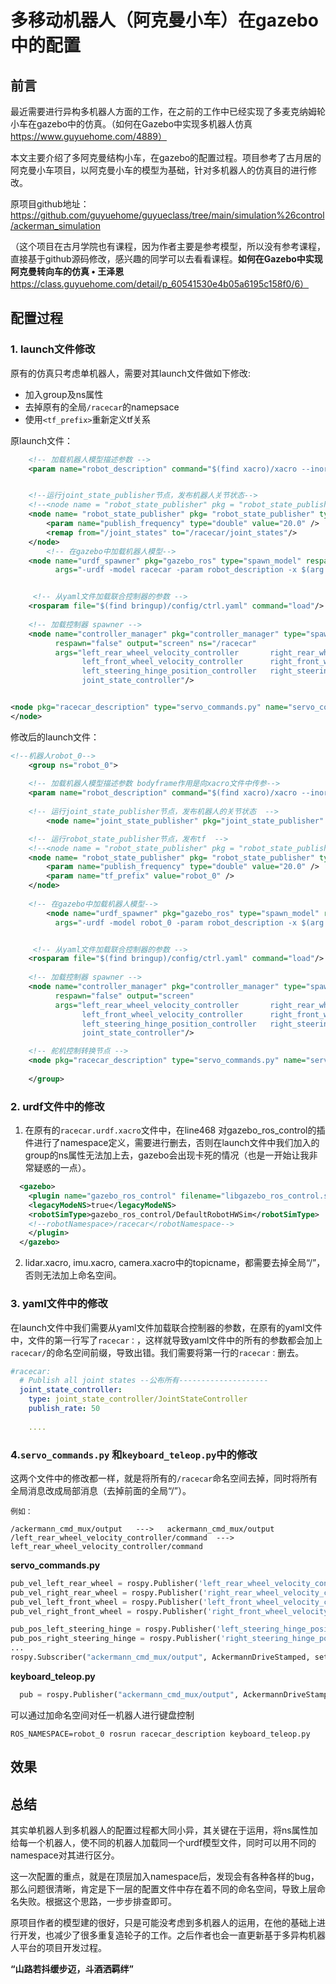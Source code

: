 # 多移动机器人（阿克曼小车）在gazebo中的配置

## 前言

最近需要进行异构多机器人方面的工作，在之前的工作中已经实现了多麦克纳姆轮小车在gazebo中的仿真。（如何在Gazebo中实现多机器人仿真 https://www.guyuehome.com/4889）

本文主要介绍了多阿克曼结构小车，在gazebo的配置过程。项目参考了古月居的阿克曼小车项目，以阿克曼小车的模型为基础，针对多机器人的仿真目的进行修改。

原项目github地址：https://github.com/guyuehome/guyueclass/tree/main/simulation%26control/ackerman_simulation

（这个项目在古月学院也有课程，因为作者主要是参考模型，所以没有参考课程，直接基于github源码修改，感兴趣的同学可以去看看课程。**如何在Gazebo中实现阿克曼转向车的仿真 • 王泽恩**https://class.guyuehome.com/detail/p_60541530e4b05a6195c158f0/6）

## 配置过程

### 1. launch文件修改

原有的仿真只考虑单机器人，需要对其launch文件做如下修改:

- 加入group及ns属性
- 去掉原有的全局`/racecar`的namepsace
- 使用`<tf_prefix>`重新定义tf关系

原launch文件：

```xml
	<!-- 加载机器人模型描述参数 -->
	<param name="robot_description" command="$(find xacro)/xacro --inorder '$(find racecar_description)/urdf/racecar.urdf.xacro'"/>


	<!--运行joint_state_publisher节点，发布机器人关节状态-->
	<!--<node name = "robot_state_publisher" pkg = "robot_state_publisher" type = "state_publisher">-->
	<node name= "robot_state_publisher" pkg= "robot_state_publisher" type= "robot_state_publisher">
		<param name="publish_frequency" type="double" value="20.0" />
		<remap from="/joint_states" to="/racecar/joint_states"/>
	</node>
	    <!-- 在gazebo中加载机器人模型-->
    <node name="urdf_spawner" pkg="gazebo_ros" type="spawn_model" respawn="false" output="screen"
          args="-urdf -model racecar -param robot_description -x $(arg x_pos) -y $(arg y_pos) -z $(arg z_pos)"/> 


	 <!-- 从yaml文件加载联合控制器的参数 -->
	<rosparam file="$(find bringup)/config/ctrl.yaml" command="load"/>
	
	<!-- 加载控制器 spawner -->
	<node name="controller_manager" pkg="controller_manager" type="spawner" 
	      respawn="false" output="screen" ns="/racecar" 
	      args="left_rear_wheel_velocity_controller       right_rear_wheel_velocity_controller
	            left_front_wheel_velocity_controller      right_front_wheel_velocity_controller
	            left_steering_hinge_position_controller   right_steering_hinge_position_controller
	            joint_state_controller"/>


<node pkg="racecar_description" type="servo_commands.py" name="servo_commands" output="screen">
</node>
```

修改后的launch文件：

```xml
<!--机器人robot_0-->
	<group ns="robot_0">
	
	<!-- 加载机器人模型描述参数 bodyframe作用是向xacro文件中传参-->	
	<param name="robot_description" command="$(find xacro)/xacro --inorder '$(find racecar_description)/urdf/racecar.urdf.xacro' bodyframe:=robot_0 ns:=robot_0"/>
	
	<!-- 运行joint_state_publisher节点，发布机器人的关节状态  --> 
    	<node name="joint_state_publisher" pkg="joint_state_publisher" type="joint_state_publisher" ></node> 

	<!-- 运行robot_state_publisher节点，发布tf  -->
	<!--<node name = "robot_state_publisher" pkg = "robot_state_publisher" type = "state_publisher">-->
	<node name= "robot_state_publisher" pkg= "robot_state_publisher" type= "robot_state_publisher">
		<param name="publish_frequency" type="double" value="20.0" />
		<param name="tf_prefix" value="robot_0" />
	</node>
	
	<!-- 在gazebo中加载机器人模型-->
    	<node name="urdf_spawner" pkg="gazebo_ros" type="spawn_model" respawn="false" output="screen"
          args="-urdf -model robot_0 -param robot_description -x $(arg x_pos0) -y $(arg y_pos0) -z $(arg z_pos0)"/> 


	 <!-- 从yaml文件加载联合控制器的参数 -->
	<rosparam file="$(find bringup)/config/ctrl.yaml" command="load"/>
	
	<!-- 加载控制器 spawner -->
	<node name="controller_manager" pkg="controller_manager" type="spawner" 
	      respawn="false" output="screen"
	      args="left_rear_wheel_velocity_controller       right_rear_wheel_velocity_controller
	            left_front_wheel_velocity_controller      right_front_wheel_velocity_controller
	            left_steering_hinge_position_controller   right_steering_hinge_position_controller
	            joint_state_controller"/>

	<!-- 舵机控制转换节点 -->
	<node pkg="racecar_description" type="servo_commands.py" name="servo_commands" output="screen"></node>
	
	</group>
```

### 2. urdf文件中的修改

1) 在原有的`racecar.urdf.xacro`文件中，在line468 对gazebo_ros_control的插件进行了namespace定义，需要进行删去，否则在launch文件中我们加入的group的ns属性无法加上去，gazebo会出现卡死的情况（也是一开始让我非常疑惑的一点）。

```xml
  <gazebo>
    <plugin name="gazebo_ros_control" filename="libgazebo_ros_control.so">
    <legacyModeNS>true</legacyModeNS>
    <robotSimType>gazebo_ros_control/DefaultRobotHWSim</robotSimType>
    <!--robotNamespace>/racecar</robotNamespace-->
    </plugin>
  </gazebo>
```

2) lidar.xacro, imu.xacro, camera.xacro中的topicname，都需要去掉全局“/”，否则无法加上命名空间。

### 3. yaml文件中的修改

在launch文件中我们需要从yaml文件加载联合控制器的参数，在原有的yaml文件中，文件的第一行写了`racecar：`，这样就导致yaml文件中的所有的参数都会加上`racecar/`的命名空间前缀，导致出错。我们需要将第一行的`racecar：`删去。

```yaml
#racecar:
  # Publish all joint states --公布所有--------------------
  joint_state_controller:
    type: joint_state_controller/JointStateController
    publish_rate: 50
  
    ....
```

### 4.`servo_commands.py` 和`keyboard_teleop.py`中的修改

这两个文件中的修改都一样，就是将所有的`/racecar`命名空间去掉，同时将所有全局消息改成局部消息（去掉前面的全局“/”）。

`例如：`

`/ackermann_cmd_mux/output   --->   ackermann_cmd_mux/output`
`/left_rear_wheel_velocity_controller/command  --->  left_rear_wheel_velocity_controller/command`

**servo_commands.py**

```python
pub_vel_left_rear_wheel = rospy.Publisher('left_rear_wheel_velocity_controller/command', Float64, queue_size=1)
pub_vel_right_rear_wheel = rospy.Publisher('right_rear_wheel_velocity_controller/command', Float64, queue_size=1)
pub_vel_left_front_wheel = rospy.Publisher('left_front_wheel_velocity_controller/command', Float64, queue_size=1)
pub_vel_right_front_wheel = rospy.Publisher('right_front_wheel_velocity_controller/command', Float64, queue_size=1)

pub_pos_left_steering_hinge = rospy.Publisher('left_steering_hinge_position_controller/command', Float64, queue_size=1)
pub_pos_right_steering_hinge = rospy.Publisher('right_steering_hinge_position_controller/command', Float64, queue_size=1)
...
rospy.Subscriber("ackermann_cmd_mux/output", AckermannDriveStamped, set_throttle_steer)
```

**keyboard_teleop.py**

```python
  pub = rospy.Publisher("ackermann_cmd_mux/output", AckermannDriveStamped,queue_size=1)
```

可以通过加命名空间对任一机器人进行键盘控制

`ROS_NAMESPACE=robot_0 rosrun racecar_description keyboard_teleop.py`

## 效果

## 总结

其实单机器人到多机器人的配置过程都大同小异，其关键在于运用<group>，将ns属性加给每一个机器人，使不同的机器人加载同一个urdf模型文件，同时可以用不同的namespace对其进行区分。

这一次配置的重点，就是在顶层加入namespace后，发现会有各种各样的bug，那么问题很清晰，肯定是下一层的配置文件中存在着不同的命名空间，导致上层命名失败。根据这个思路，一步步排查即可。

原项目作者的模型建的很好，只是可能没考虑到多机器人的运用，在他的基础上进行开发，也减少了很多重复造轮子的工作。之后作者也会一直更新基于多异构机器人平台的项目开发过程。



**“山路若抖缓步迈，斗酒洒羁绊”**